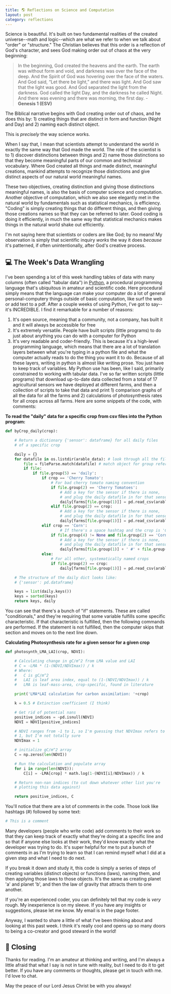 ```yaml
---
title: 🌎 Reflections on Science and Computation
layout: post
category: reflections
---
```


Science is beautiful. It's built on two fundamental realities of the created universe--math and logic--which are what we refer to when we talk about "order" or "structure." The Christian believes that this order is a reflection of God's character, and sees God making order out of chaos at the very beginning:

> In the beginning, God created the heavens and the earth. The earth was without form and void, and darkness was over the face of the deep. And the Spirit of God was hovering over the face of the waters.
And God said, “Let there be light,” and there was light. And God saw that the light was good. And God separated the light from the darkness. God called the light Day, and the darkness he called Night. And there was evening and there was morning, the first day. - **Genesis 1 (ESV)**

The Biblical narrative begins with God creating order out of chaos, and he does this by: 1) creating things that are distinct in form and function (Night and Day) and 2) naming each distinct object.

This is *precisely* the way science works.

When I say that, I mean that scientists attempt to understand the world in exactly the same way that God made the world. The role of the scientist is to 1) discover distinctions between things and 2) name those distinctions so that they become meaningful parts of our common and technical vocabulary. Where God created all things and made distinct, meaningful creations, mankind attempts to recognize those distinctions and give distinct aspects of our natural world meaningful names.

These two objectives, creating distinction and giving those distinctions meaningful names, is also the basis of computer science and computation. Another objective of computation, which we also see elegantly met in the natural world by fundamentals such as statistical mechanics, is efficiency. "Coding" is simply creating things that do different things, and then giving those creations names so that they can be referred to later. Good coding is doing it efficiently, in much the same way that statistical mechanics makes things in the natural world shake out efficiently.

I'm not saying here that scientists or coders are like God; by no means! My observation is simply that scientific inquiry *works* the way it does *because* it's patterned, if often unintentionally, after God's creative process.

## 💻 The Week's Data Wrangling

I've been spending a lot of this week handling tables of data with many columns (often called "tabular data") in [Python](https://www.python.org/), a procedural programming language that's ubiquitous in amateur and scientific code. Here procedural simply means that the language can make your computer do a lot of general personal-computery things outside of basic computation, like surf the web or add text to a pdf. After a couple weeks of using Python, I've got to say--it's INCREDIBLE. I find it remarkable for a number of reasons:
1. It's open source, meaning that a community, not a company, has built it and it will always be accessible for free
2. It's extremely versatile. People have built scripts (little programs) to do just about anything you can do with a computer for Python
3. It's very readable and coder-friendly. This is because it's a high-level programming language, which means that there are a lot of translation layers between what you're typing in a python file and what the computer actually reads to do the thing you want it to do. Because of all these layers, writing in python is almost like writing prose. You just have to keep track of variables.
My Python use has been, like I said, primarily constrained to working with tabular data. I've so far written scripts (little programs) that download up-to-date data collected from a total of 17 agricultural sensors we have deployed at different farms, and then a collection of scripts to take that data and print 1) comparison graphs of all the data for all the farms and 2) calculations of photosynthesis rates for all crops across all farms. Here are some snippets of the code, with comments:

**To read the "daily" data for a specific crop from csv files into the Python program:**
```python
def byCrop_daily(crop):

    # Return a dictionary {'sensor': dataframe} for all daily files
    # of a specific crop

    daily = {}
    for datafile in os.listdir(arable_data): # look through all the files
        file = fileParse.match(datafile) # match object for group referencing
        if file:
            if file.group(5) == 'daily':
                if crop == 'Cherry Tomato':
                    # For bad cherry tomato naming convention
                    if file.group(2) == 'Cherry Tomatoes':
                        # Add a key for the sensor if there is none,
                        # and plug the daily datafile in for that sensor
                        daily[farms[file.group(1)]] = pd.read_csv(arable_data + datafile)
                    elif file.group(2) == crop:
                        # Add a key for the sensor if there is none,
                        # and plug the daily datafile in for that sensor
                        daily[farms[file.group(1)]] = pd.read_csv(arable_data + datafile)
                elif crop == 'Corn':
                        # If there's a space hashtag and the crop is 'Corn'
                    if file.group(4) != None and file.group(2) == 'Corn':
                        # Add a key for the sensor if there is none,
                        # and plug the daily datafile in for that sensor
                        daily[farms[file.group(1)] + ' #' + file.group(4)] = pd.read_csv(arable_data + datafile)
                else:
                    # For all other, systematically named crops
                    if file.group(2) == crop:
                        daily[farms[file.group(1)]] = pd.read_csv(arable_data + datafile)

    # The structure of the daily dict looks like:
    # {'sensor': pd.dataframe}

    keys = list(daily.keys())
    keys = sorted(keys)
    return keys, daily
```
You can see that there's a bunch of "if" statements. These are called "conditionals," and they're requiring that some variable fulfills some specific characteristic. If that characteristic is fulfilled, then the following commands are performed. If the statement is not fulfilled, then the computer skips that section and moves on to the next line down.

**Calculating Photosynthesis rate for a given sensor for a given crop**
```python
def photosynth_LMA_LAI(crop, NDVI):

    # Calculating change in gC/m^2 from LMA value and LAI
    # C = -LMA * (1-(NDVI/NDVImax)) / k
    # Where:
    #   C is gC/m^2
    #   LAI is leaf area index, equal to (1-(NDVI/NDVImax)) / k
    #   LMA is leaf-mass-area, crop-specific, found in literature

    print('LMA*LAI calculation for carbon assimilation: '+crop)

    k = 0.5 # Extinction coefficient (I think)

    # Get rid of potential nans
    positive_indices = ~pd.isnull(NDVI)
    NDVI = NDVI[positive_indices]

    # NDVI ranges from -1 to 1, so I'm guessing that NDVImax refers to
    # 1, but I'm not totally sure
    NDVImax = 1

    # initialize gC/m^2 array
    C = np.zeros(len(NDVI))

    # Run the calculation and populate array
    for i in range(len(NDVI)):
        C[i] = -LMA[crop] * math.log(1-(NDVI[i]/NDVImax)) / k

    # Return non-nan indices (to cut down whatever other list you're
    # plotting this data against)

    return positive_indices, C
```

You'll notice that there are a lot of comments in the code. Those look like hashtags (#) followed by some text:
```python
# This is a comment
```
Many developers (people who write code) add comments to their work so that they can keep track of exactly what they're doing at a specific line and so that if anyone else looks at their work, they'd know exactly what the developer was trying to do. It's super helpful for me to put a bunch of comments in as I'm trying to learn so that I can remind myself what I did at a given step and what I need to do next.

If you break it down and study it, this code is simply a series of steps of creating variables (distinct objects) or functions (laws), naming them, and then applying those laws to those objects. It's the same as creating planet 'a' and planet 'b', and then the law of gravity that attracts them to one another.

If you're an experienced coder, you can definitely tell that my code is *very* rough. My inexperience is on my sleeve. If you have any insights or suggestions, please let me know. My email is in the page footer.

Anyway, I wanted to share a little of what I've been thinking about and looking at this past week. I think it's really cool and opens up so many doors to being a co-creator and good steward in the world!

## 👋 Closing

Thanks for reading. I'm an amateur at thinking and writing, and I'm always a little afraid that what I say is not in tune with reality, but I need to do it to get better. If you have any comments or thoughts, please get in touch with me. I'd love to chat.

May the peace of our Lord Jesus Christ be with you always!
